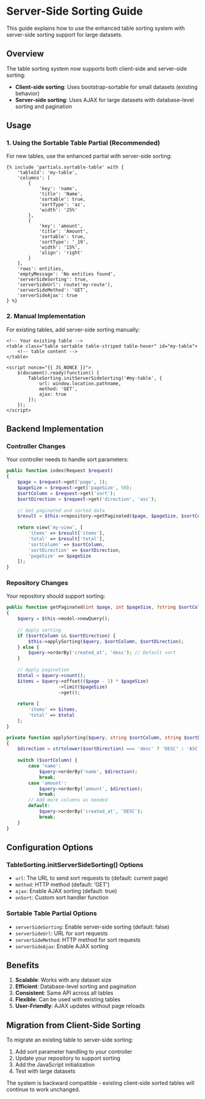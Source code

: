 # Server-Side Sorting Guide

This guide explains how to use the enhanced table sorting system with server-side sorting support for large datasets.

## Overview

The table sorting system now supports both client-side and server-side sorting:

- **Client-side sorting**: Uses bootstrap-sortable for small datasets (existing behavior)
- **Server-side sorting**: Uses AJAX for large datasets with database-level sorting and pagination

## Usage

### 1. Using the Sortable Table Partial (Recommended)

For new tables, use the enhanced partial with server-side sorting:

```twig
{% include 'partials.sortable-table' with {
    'tableId': 'my-table',
    'columns': [
        {
            'key': 'name',
            'title': 'Name',
            'sortable': true,
            'sortType': 'az',
            'width': '25%'
        },
        {
            'key': 'amount',
            'title': 'Amount',
            'sortable': true,
            'sortType': '_19',
            'width': '15%',
            'align': 'right'
        }
    ],
    'rows': entities,
    'emptyMessage': 'No entities found',
    'serverSideSorting': true,
    'serverSideUrl': route('my-route'),
    'serverSideMethod': 'GET',
    'serverSideAjax': true
} %}
```

### 2. Manual Implementation

For existing tables, add server-side sorting manually:

```twig
<!-- Your existing table -->
<table class="table sortable table-striped table-hover" id="my-table">
    <!-- table content -->
</table>

<script nonce="{{ JS_NONCE }}">
    $(document).ready(function() {
        TableSorting.initServerSideSorting('#my-table', {
            url: window.location.pathname,
            method: 'GET',
            ajax: true
        });
    });
</script>
```

## Backend Implementation

### Controller Changes

Your controller needs to handle sort parameters:

```php
public function index(Request $request)
{
    $page = $request->get('page', 1);
    $pageSize = $request->get('pageSize', 50);
    $sortColumn = $request->get('sort');
    $sortDirection = $request->get('direction', 'asc');
    
    // Get paginated and sorted data
    $result = $this->repository->getPaginated($page, $pageSize, $sortColumn, $sortDirection);
    
    return view('my-view', [
        'items' => $result['items'],
        'total' => $result['total'],
        'sortColumn' => $sortColumn,
        'sortDirection' => $sortDirection,
        'pageSize' => $pageSize
    ]);
}
```

### Repository Changes

Your repository should support sorting:

```php
public function getPaginated(int $page, int $pageSize, ?string $sortColumn = null, ?string $sortDirection = 'asc'): array
{
    $query = $this->model->newQuery();
    
    // Apply sorting
    if ($sortColumn && $sortDirection) {
        $this->applySorting($query, $sortColumn, $sortDirection);
    } else {
        $query->orderBy('created_at', 'desc'); // Default sort
    }
    
    // Apply pagination
    $total = $query->count();
    $items = $query->offset(($page - 1) * $pageSize)
                   ->limit($pageSize)
                   ->get();
    
    return [
        'items' => $items,
        'total' => $total
    ];
}

private function applySorting($query, string $sortColumn, string $sortDirection): void
{
    $direction = strtolower($sortDirection) === 'desc' ? 'DESC' : 'ASC';
    
    switch ($sortColumn) {
        case 'name':
            $query->orderBy('name', $direction);
            break;
        case 'amount':
            $query->orderBy('amount', $direction);
            break;
        // Add more columns as needed
        default:
            $query->orderBy('created_at', 'DESC');
            break;
    }
}
```

## Configuration Options

### TableSorting.initServerSideSorting() Options

- `url`: The URL to send sort requests to (default: current page)
- `method`: HTTP method (default: 'GET')
- `ajax`: Enable AJAX sorting (default: true)
- `onSort`: Custom sort handler function

### Sortable Table Partial Options

- `serverSideSorting`: Enable server-side sorting (default: false)
- `serverSideUrl`: URL for sort requests
- `serverSideMethod`: HTTP method for sort requests
- `serverSideAjax`: Enable AJAX sorting

## Benefits

1. **Scalable**: Works with any dataset size
2. **Efficient**: Database-level sorting and pagination
3. **Consistent**: Same API across all tables
4. **Flexible**: Can be used with existing tables
5. **User-Friendly**: AJAX updates without page reloads

## Migration from Client-Side Sorting

To migrate an existing table to server-side sorting:

1. Add sort parameter handling to your controller
2. Update your repository to support sorting
3. Add the JavaScript initialization
4. Test with large datasets

The system is backward compatible - existing client-side sorted tables will continue to work unchanged.
